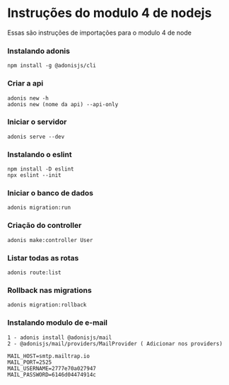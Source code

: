 # Instruções do modulo 4 de nodejs

Essas são instruções de importações para o modulo 4 de node

### Instalando adonis

```
npm install -g @adonisjs/cli
```

### Criar a api

```
adonis new -h
adonis new (nome da api) --api-only
```

### Iniciar o servidor

```
adonis serve --dev
```

### Instalando o eslint

```
npm install -D eslint
npx eslint --init
```

### Iniciar o banco de dados

```
adonis migration:run
```

### Criação do controller

```
adonis make:controller User
```

### Listar todas as rotas

```
adonis route:list
```

### Rollback nas migrations

```
adonis migration:rollback
```

### Instalando modulo de e-mail

```
1 - adonis install @adonisjs/mail
2 - @adonisjs/mail/providers/MailProvider ( Adicionar nos providers)

MAIL_HOST=smtp.mailtrap.io
MAIL_PORT=2525
MAIL_USERNAME=2777e70a027947
MAIL_PASSWORD=6146d04474914c
```
